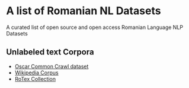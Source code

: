 # A list of Romanian NL Datasets
A curated list of open source and open access Romanian Language NLP Datasets

## Unlabeled text Corpora

* [Oscar Common Crawl dataset](https://huggingface.co/datasets/oscar-corpus/OSCAR-2201)
* [Wikipedia Corpus](https://dumps.wikimedia.org/rowiki/)
* [RoTex Collection](https://github.com/aleris/ReadME-RoTex-Corpus-Builder)


